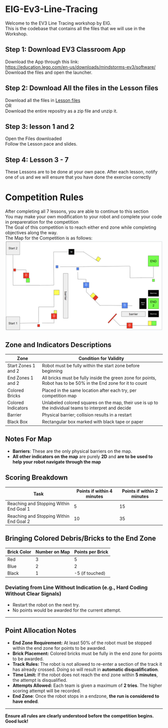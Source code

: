 # EIG-Ev3-Line-Tracing
Welcome to the EV3 Line Tracing workshop by EIG.  
This is the codebase that contains all the files that we will use in the Workshop.  
## Step 1: Download EV3 Classroom App
Download the App through this link:  
https://education.lego.com/en-us/downloads/mindstorms-ev3/software/  
Download the files and open the launcher.
## Step 2: Download All the files in the Lesson files
Download all the files in [Lesson files](./Lesson%20Files/)  
OR  
Download the entire repositry as a zip file and unzip it.
## Step 3: lesson 1 and 2
Open the Files downloaded  
Follow the Lesson pace and slides.
## Step 4: Lesson 3 - 7  
These Lessons are to be done at your own pace.
After each lesson, notify one of us and we will ensure that you have done the exercise correctly


# Competition Rules
After completing all 7 lessons, you are able to continue to this section  
You may make your own modification to your robot and complete your code in prepareration for the competition  
The Goal of this competition is to reach either end zone while completing objectives along the way.  
The Map for the Competition is as follows:  
![Map for EV3 Line Tracing Competition](./Map.png/)
## Zone and Indicators Descriptions

| Zone                | Condition for Validity                                              |
| ------------------- | ------------------------------------------------------------------- |
| Start Zones 1 and 2 | Robot must be fully within the start zone before beginning          |
| End Zones 1 and 2   | All bricks must be fully inside the green zone for points, Robot has to be 50% in the End zone for it to count |
| Colored Bricks      | Placed in the same location after each try, per competition map     |
| Colored Indicators  | Unlabeled colored squares on the map, their use is up to the individual teams to interpret and decide|
| Barrier             | Physical barrier; collision results in a restart                    |
| Black Box           | Rectangular box marked with black tape or paper                     |

## Notes For Map
- **Barriers**: These are the only physical barriers on the map.
- **All other indicators on the map** are purely **2D** and **are to be used to help your robot navigate through the map**

## Scoring Breakdown
| Task                          | Points if within 4 minutes | Points if within 2 minutes |
|-------------------------------|----------------------------|----------------------------|
| Reaching and Stopping Within End Goal 1          | 5                          | 15                         |
| Reaching and Stopping Within End Goal 2          | 10                         | 35                         |

## Bringing Colored Debris/Bricks to the End Zone
| Brick Color | Number on Map | Points per Brick |
|-------------|--------------|-----------------|
| Red         | 3            | 5               |
| Blue        | 2            | 2               |
| Black       | 1            | -5 (if touched) |

### Deviating from Line Without Indication (e.g., Hard Coding Without Clear Signals)
- Restart the robot on the next try.
- No points would be awarded for the current attempt.
---

## Point Allocation Notes
- **End Zone Requirement:** At least 50% of the robot must be stopped within the end zone for points to be awarded.
- **Brick Placement:** Colored bricks must be fully in the end zone for points to be awarded.
- **Track Rules:** The robot is not allowed to re-enter a section of the track it has already crossed. Doing so will result in **automatic disqualification**.
- **Time Limit:** If the robot does not reach the end zone within **5 minutes**, the attempt is disqualified.
- **Attempts Allowed:** Each team is given a maximum of **2 tries**. The higher scoring attempt will be recorded.
- **End Zone**: Once the robot stops in a endzone, **the run is considered to have ended**.
---

**Ensure all rules are clearly understood before the competition begins. Good luck!**
